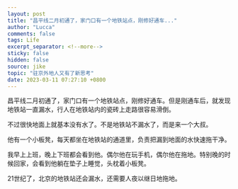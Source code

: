 ```yaml
---
layout: post
title: "昌平线二月初通了，家门口有一个地铁站点，刚修好通车..."
author: "Lucca"
comments: false
tags: Life
excerpt_separator: <!--more-->
sticky: false
hidden: false
source: jike
topic: "驻京外地人又有了新思考"
date: 2023-03-11 07:27:10 +0800
---
```


昌平线二月初通了，家门口有一个地铁站点，刚修好通车。但是刚通车后，就发现地铁站一直漏水，行人在地铁站内的瓷砖上走路很容易滑倒。

<!--more-->



不过很快地面上就基本没有水了。不是地铁站不漏水了，而是来一个大叔。

他有一个小板凳，每天都坐在地铁站的通道里，负责把漏到地面的水快速拖干净。

我早上上班，晚上下班都会看到他。偶尔他在玩手机，偶尔他在拖地。特别晚的时候回家，会看到他躺在垫子上睡觉，头枕着小板凳。

21世纪了，北京的地铁站还会漏水，还需要人夜以继日地拖地。
